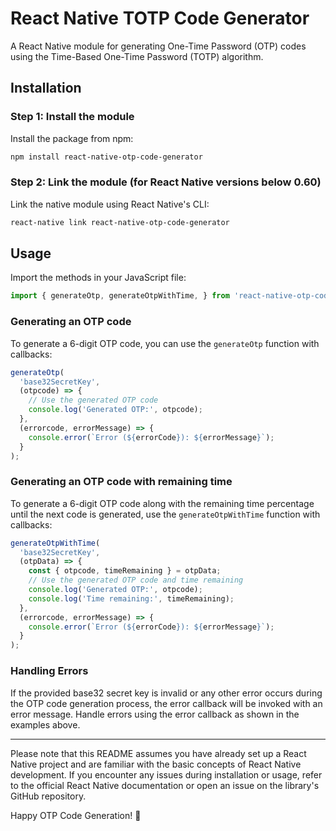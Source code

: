 # React Native TOTP Code Generator

A React Native module for generating One-Time Password (OTP) codes using the Time-Based One-Time Password (TOTP) algorithm.

## Installation

### Step 1: Install the module

Install the package from npm:

```bash
npm install react-native-otp-code-generator
```

### Step 2: Link the module (for React Native versions below 0.60)

Link the native module using React Native's CLI:

```bash
react-native link react-native-otp-code-generator
```

## Usage

Import the methods in your JavaScript file:

```javascript
import { generateOtp, generateOtpWithTime, } from 'react-native-otp-code-generator';
```
### Generating an OTP code

To generate a 6-digit OTP code, you can use the `generateOtp` function with callbacks:

```javascript
generateOtp(
  'base32SecretKey',
  (otpcode) => {
    // Use the generated OTP code
    console.log('Generated OTP:', otpcode);
  },
  (errorcode, errorMessage) => {
    console.error(`Error (${errorCode}): ${errorMessage}`);
  }
);
```

### Generating an OTP code with remaining time

To generate a 6-digit OTP code along with the remaining time percentage until the next code is generated, use the `generateOtpWithTime` function with callbacks:

```javascript
generateOtpWithTime(
  'base32SecretKey',
  (otpData) => {
    const { otpcode, timeRemaining } = otpData;
    // Use the generated OTP code and time remaining
    console.log('Generated OTP:', otpcode);
    console.log('Time remaining:', timeRemaining);
  },
  (errorcode, errorMessage) => {
    console.error(`Error (${errorCode}): ${errorMessage}`);
  }
);
```

### Handling Errors

If the provided base32 secret key is invalid or any other error occurs during the OTP code generation process, the error callback will be invoked with an error message. Handle errors using the error callback as shown in the examples above.

---

Please note that this README assumes you have already set up a React Native project and are familiar with the basic concepts of React Native development. If you encounter any issues during installation or usage, refer to the official React Native documentation or open an issue on the library's GitHub repository.

Happy OTP Code Generation! 🚀
